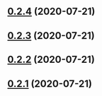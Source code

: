 ## [0.2.4](http://repository/compare/v0.2.0...v0.2.4) (2020-07-21)



## [0.2.3](http://repository/compare/v0.2.0...v0.2.3) (2020-07-21)



## [0.2.2](http://repository/compare/v0.2.0...v0.2.2) (2020-07-21)



## [0.2.1](http://repository/compare/v0.2.0...v0.2.1) (2020-07-21)



